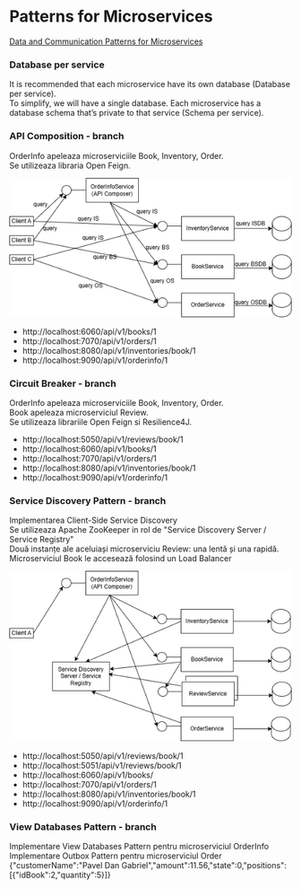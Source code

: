 # Patterns for Microservices 
[Data and Communication Patterns for Microservices](https://thorben-janssen.com)

### Database per service
It is recommended that each microservice have its own database (Database per service).  
To simplify, we will have a single database. Each microservice has a database schema that’s private to that service (Schema per service).

### API Composition - branch

OrderInfo apeleaza microserviciile  Book, Inventory, Order.  
Se utilizeaza libraria Open Feign.  

![](docs/api-composition.png)

- http://localhost:6060/api/v1/books/1
- http://localhost:7070/api/v1/orders/1
- http://localhost:8080/api/v1/inventories/book/1
- http://localhost:9090/api/v1/orderinfo/1

### Circuit Breaker - branch

OrderInfo apeleaza microserviciile Book, Inventory, Order.  
Book apeleaza microserviciul Review.  
Se utilizeaza librariile Open Feign si Resilience4J.   

- http://localhost:5050/api/v1/reviews/book/1
- http://localhost:6060/api/v1/books/1
- http://localhost:7070/api/v1/orders/1
- http://localhost:8080/api/v1/inventories/book/1
- http://localhost:9090/api/v1/orderinfo/1

### Service Discovery Pattern - branch

Implementarea Client-Side Service Discovery   
Se utilizeaza Apache ZooKeeper in rol de "Service Discovery Server / Service Registry"  
Două instanțe ale aceluiași microserviciu Review: una lentă și una rapidă. Microserviciul Book le accesează folosind un Load Balancer  

![](docs/service-discovery.png)

- http://localhost:5050/api/v1/reviews/book/1
- http://localhost:5051/api/v1/reviews/book/1
- http://localhost:6060/api/v1/books/
- http://localhost:7070/api/v1/orders/1
- http://localhost:8080/api/v1/inventories/book/1
- http://localhost:9090/api/v1/orderinfo/1

### View Databases Pattern - branch

Implementare View Databases Pattern pentru microserviciul OrderInfo
Implementare Outbox Pattern pentru microserviciul Order
{"customerName":"Pavel Dan Gabriel","amount":11.56,"state":0,"positions":[{"idBook":2,"quantity":5}]}